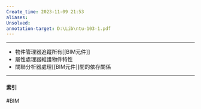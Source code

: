 ```yaml
---
Create_time: 2023-11-09 21:53
aliases: 
Unsolved: 
annotation-target: D:\Lib\ntu-103-1.pdf
---
```


---
- 物件管理器追蹤所有[[BIM元件]]
- 屬性處理器維護物件特性
- 關聯分析器處理[[BIM元件]]間的依存關係
---
#### 索引
#BIM